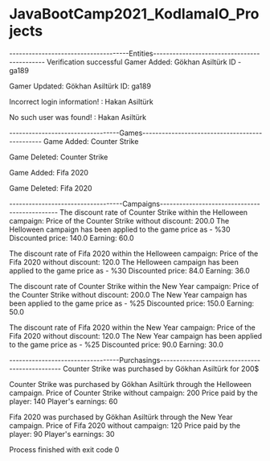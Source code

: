 # JavaBootCamp2021_KodlamaIO_Projects

-------------------------------------Entities--------------------------------------------
Verification successful
Gamer Added: Gökhan Asiltürk ID - ga189

Gamer Updated: Gökhan Asiltürk ID: ga189

Incorrect login information! : Hakan Asiltürk

No such user was found! : Hakan Asiltürk

----------------------------------Games-----------------------------------------------
Game Added: Counter Strike

Game Deleted: Counter Strike

Game Added: Fifa 2020

Game Deleted: Fifa 2020

-----------------------------------Campaigns----------------------------------------------
The discount rate of Counter Strike within the Helloween campaign:
Price of the Counter Strike without discount: 200.0
The Helloween campaign has been applied to the game price as - %30
Discounted price: 140.0
Earning: 60.0

The discount rate of Fifa 2020 within the Helloween campaign:
Price of the Fifa 2020 without discount: 120.0
The Helloween campaign has been applied to the game price as - %30
Discounted price: 84.0
Earning: 36.0

The discount rate of Counter Strike within the New Year campaign:
Price of the Counter Strike without discount: 200.0
The New Year campaign has been applied to the game price as - %25
Discounted price: 150.0
Earning: 50.0

The discount rate of Fifa 2020 within the New Year campaign:
Price of the Fifa 2020 without discount: 120.0
The New Year campaign has been applied to the game price as - %25
Discounted price: 90.0
Earning: 30.0

----------------------------------Purchasings-----------------------------------------------
Counter Strike was purchased by Gökhan Asiltürk for 200$

Counter Strike was purchased by Gökhan Asiltürk through the Helloween campaign.
Price of Counter Strike without campaign: 200
Price paid by the player: 140
Player's earnings: 60

Fifa 2020 was purchased by Gökhan Asiltürk through the New Year campaign.
Price of Fifa 2020 without campaign: 120
Price paid by the player: 90
Player's earnings: 30


Process finished with exit code 0
